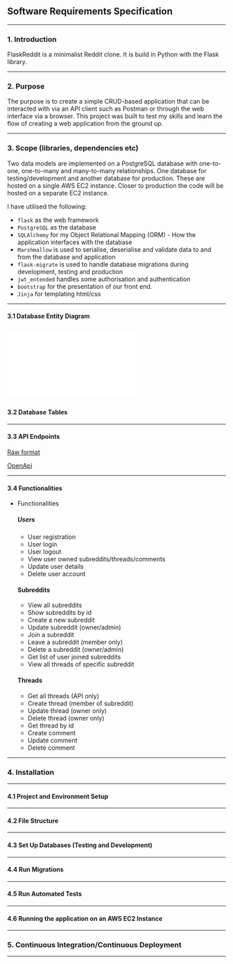[//]: # (<div style="text-align: center;">)

## Software Requirements Specification
___

### 1. Introduction

FlaskReddit is a minimalist Reddit clone. It is build in Python
with the Flask library. 

---
### 2. Purpose

The purpose is to create a simple CRUD-based application that can be interacted with
via an API client such as Postman or through the web interface via a browser.
This project was built to test my skills and learn the flow of creating a web application from the ground up.


---
### 3. Scope (libraries, dependencies etc)

Two data models are implemented on a PostgreSQL database with one-to-one, one-to-many and many-to-many relationships.
One database for testing/development and another database for production. These are hosted on a single AWS EC2 instance.
Closer to production the code will be hosted on a separate EC2 instance.

I have utilised the following:

* `flask` as the web framework 
* `PostgreSQL` as the database
* `SQLAlchemy` for my Object Relational Mapping (ORM) - How the application interfaces with the database
* `Marshmallow` is used to serialise, deserialise and validate data to and from the database and application
* `flask-migrate` is used to handle database migrations during development, testing and production
* `jwt_entended` handles some authorisation and authentication
* `bootstrap` for the presentation of our front end. 
* `Jinja` for templating html/css

---
#### 3.1 Database Entity Diagram

![db-schema](docs/FlaskRedditERD%20(1).pdf)
---
#### 3.2 Database Tables

---
#### 3.3 API Endpoints
[Raw format](docs/HarryCashel-FlaskReddit-1.0.0-resolved.yaml)

[OpenApi](https://app.swaggerhub.com/apis-docs/HarryCashel/FlaskReddit/1.0.0#/)


---
#### 3.4 Functionalities

* Functionalities

  ##### Users
  * User registration
  * User login
  * User logout
  * View user owned subreddits/threads/comments
  * Update user details
  * Delete user account

  #### Subreddits
  * View all subreddits
  * Show subreddits by id
  * Create a new subreddit
  * Update subreddit (owner/admin)
  * Join a subreddit
  * Leave a subreddit (member only)
  * Delete a subreddit (owner/admin)
  * Get list of user joined subreddits 
  * View all threads of specific subreddit
  
  #### Threads
  * Get all threads (API only)
  * Create thread (member of subreddit)
  * Update thread (owner only)
  * Delete thread (owner only)
  * Get thread by id
  * Create comment
  * Update comment
  * Delete comment



---
### 4. Installation

___
#### 4.1 Project and Environment Setup

---
#### 4.2 File Structure

___
#### 4.3 Set Up Databases (Testing and Development)

---
#### 4.4 Run Migrations

---
#### 4.5 Run Automated Tests

---
#### 4.6 Running the application on an AWS EC2 Instance

---
### 5. Continuous Integration/Continuous Deployment



---



[//]: # (</div>)